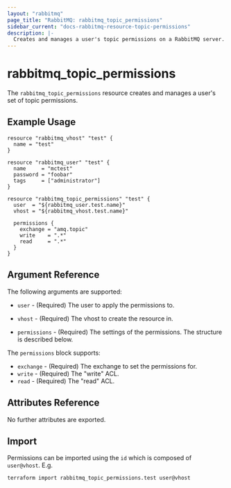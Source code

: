 ```yaml
---
layout: "rabbitmq"
page_title: "RabbitMQ: rabbitmq_topic_permissions"
sidebar_current: "docs-rabbitmq-resource-topic-permissions"
description: |-
  Creates and manages a user's topic permissions on a RabbitMQ server.
---
```


# rabbitmq\_topic\_permissions

The ``rabbitmq_topic_permissions`` resource creates and manages a user's set of
topic permissions.

## Example Usage

```hcl
resource "rabbitmq_vhost" "test" {
  name = "test"
}

resource "rabbitmq_user" "test" {
  name     = "mctest"
  password = "foobar"
  tags     = ["administrator"]
}

resource "rabbitmq_topic_permissions" "test" {
  user  = "${rabbitmq_user.test.name}"
  vhost = "${rabbitmq_vhost.test.name}"

  permissions {
    exchange = "amq.topic"
    write    = ".*"
    read     = ".*"
  }
}
```

## Argument Reference

The following arguments are supported:

* `user` - (Required) The user to apply the permissions to.

* `vhost` - (Required) The vhost to create the resource in.

* `permissions` - (Required) The settings of the permissions. The structure is
  described below.

The `permissions` block supports:

* `exchange` - (Required) The exchange to set the permissions for.
* `write` - (Required) The "write" ACL.
* `read` - (Required) The "read" ACL.

## Attributes Reference

No further attributes are exported.

## Import

Permissions can be imported using the `id` which is composed of  `user@vhost`.
E.g.

```
terraform import rabbitmq_topic_permissions.test user@vhost
```
